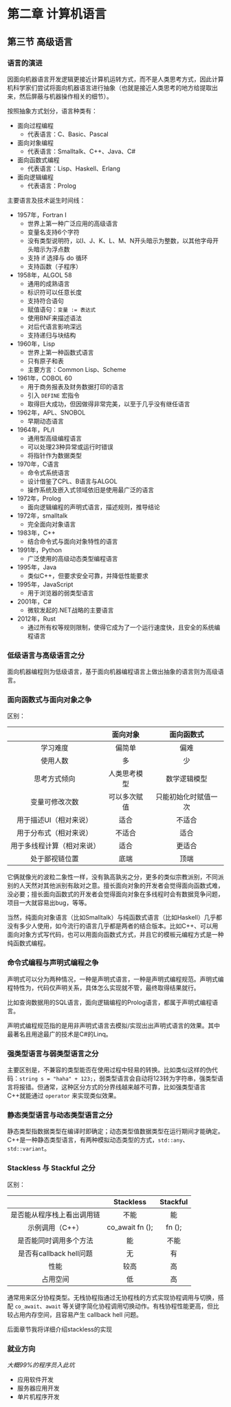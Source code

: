 # 第二章 计算机语言

## 第三节 高级语言

### 语言的演进

因面向机器语言开发逻辑更接近计算机运转方式，而不是人类思考方式，因此计算机科学家们尝试将面向机器语言进行抽象（也就是接近人类思考的地方给提取出来，然后屏蔽与机器操作相关的细节）。

按照抽象方式划分，语言种类有：

- 面向过程编程
	+ 代表语言：C、Basic、Pascal
- 面向对象编程
	+ 代表语言：Smalltalk、C++、Java、C#
- 面向函数式编程
	+ 代表语言：Lisp、Haskell、Erlang
- 面向逻辑编程
	+ 代表语言：Prolog

主要语言及技术诞生时间线：

- 1957年，Fortran I
	+ 世界上第一种广泛应用的高级语言
	+ 变量名支持6个字符
	+ 没有类型说明符，以I、J、K、L、M、N开头暗示为整数，以其他字母开头暗示为浮点数
	+ 支持 if 选择与 do 循环
	+ 支持函数（子程序）
- 1958年，ALGOL 58
	+ 通用的成熟语言
	+ 标识符可以任意长度
	+ 支持符合语句
	+ 赋值语句：`变量 := 表达式`
	+ 使用BNF来描述语法
	+ 对后代语言影响深远
	+ 支持递归与块结构
- 1960年，Lisp
	+ 世界上第一种函数式语言
	+ 只有原子和表
	+ 主要方言：Common Lisp、Scheme
- 1961年，COBOL 60
	+ 用于商务报表及财务数据打印的语言
	+ 引入 `DEFINE` 宏指令
	+ 取得巨大成功，但因做得非常完美，以至于几乎没有继任语言
- 1962年，APL、SNOBOL
    + 早期动态语言
- 1964年，PL/I
	+ 通用型高级编程语言
	+ 可以处理23种异常或运行时错误
	+ 将指针作为数据类型
- 1970年，C语言
	+ 命令式系统语言
	+ 设计借鉴了CPL、B语言与ALGOL
	+ 操作系统及嵌入式领域依旧是使用最广泛的语言
- 1972年，Prolog
    + 面向逻辑编程的声明式语言，描述规则，推导结论
- 1972年，smalltalk
    + 完全面向对象语言
- 1983年，C++
    + 结合命令式与面向对象特性的语言
- 1991年，Python
    + 广泛使用的高级动态类型编程语言
- 1995年，Java
    + 类似C++，但要求安全可靠，并降低性能要求
- 1995年，JavaScript
    + 用于浏览器的弱类型语言
- 2001年，C#
    + 微软发起的.NET战略的主要语言
- 2012年，Rust
    + 通过所有权等规则限制，使得它成为了一个运行速度快，且安全的系统编程语言

### 低级语言与高级语言之分

面向机器编程则为低级语言，基于面向机器编程语言上做出抽象的语言则为高级语言。

### 面向函数式与面向对象之争

区别：

| | 面向对象 | 面向函数式 |
| :---: | :---: | :---: |
| 学习难度 | 偏简单 | 偏难 |
| 使用人数 | 多 | 少 |
| 思考方式倾向 | 人类思考模型 | 数学逻辑模型 |
| 变量可修改次数 | 可以多次赋值 | 只能初始化时赋值一次 |
| 用于描述UI（相对来说） | 适合 | 不适合 |
| 用于分布式（相对来说） | 不适合 | 适合 |
| 用于多线程计算（相对来说） | 适合 | 更适合 |
| 处于鄙视链位置 | 底端 | 顶端 |

它俩就像光的波粒二象性一样，没有孰高孰劣之分，更多的类似宗教派别，不同派别的人天然对其他派别有敌对之意。擅长面向对象的开发者会觉得面向函数式难，没必要；擅长面向函数式的开发者会觉得面向对象在多线程时会有数据竞争问题，项目一大就容易出bug，等等。

当然，纯面向对象语言（比如Smalltalk）与纯函数式语言（比如Haskell）几乎都没有多少人使用，如今流行的语言几乎都是两者的结合版本。比如C++、可以用面向对象方式写代码，也可以用面向函数式方式，并且它的模板元编程方式是一种纯函数式编程。

### 命令式编程与声明式编程之争

声明式可以分为两种情况，一种是声明式语言，一种是声明式编程规范。声明式编程特性为，代码仅声明关系，具体怎么实现就不管，最终取得结果就行。

比如查询数据用的SQL语言，面向逻辑编程的Prolog语言，都属于声明式编程语言。

声明式编程规范指的是用非声明式语言去模拟/实现出出声明式语言的效果。其中最著名且用途最广的技术是C#的Linq。

### 强类型语言与弱类型语言之分

主要区别是，不兼容的类型能否在使用过程中轻易的转换。比如类似这样的伪代码：`string s = "haha" + 123;`，弱类型语言会自动将123转为字符串，强类型语言将报错。但通常，这种区分方式的分界线越来越不可靠，比如强类型语言C++就能通过 `operator` 来实现类似效果。

### 静态类型语言与动态类型语言之分

静态类型指数据类型在编译时即确定；动态类型值数据类型在运行期间才能确定。C++是一种静态类型语言，有两种模拟动态类型的方式，`std::any`、`std::variant`。

### Stackless 与 Stackful 之分

区别：

| | Stackless | Stackful |
| :---: | :---: | :---: |
| 是否能从程序栈上看出调用链 | 不能 | 能 |
| 示例调用（C++） | co_await fn (); | fn (); |
| 是否能同时调用多个方法 | 能 | 不能 |
| 是否有callback hell问题 | 无 | 有 |
| 性能 | 较高 | 高 |
| 占用空间 | 低 | 高 |

通常用来区分协程类型。无栈协程指通过无协程栈的方式实现协程调用与切换，搭配 `co_await`、`await` 等关键字简化协程调用切换动作。有栈协程性能更高，但比较占用内存空间，且容易产生 callback hell 问题。

后面章节我将详细介绍stackless的实现

### 就业方向

*大概99%的程序员入此坑*

- 应用软件开发
- 服务器应用开发
- 单片机程序开发
